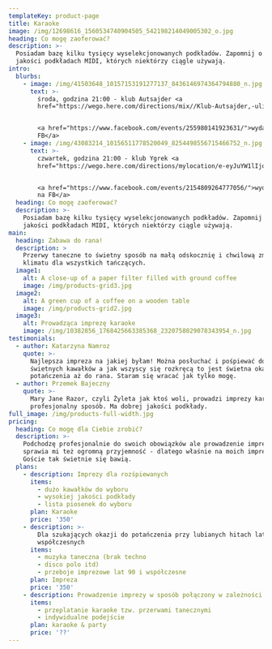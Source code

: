 ```yaml
---
templateKey: product-page
title: Karaoke
image: /img/12698616_1560534740904505_542198214049005302_o.jpg
heading: Co mogę zaoferować?
description: >-
  Posiadam bazę kilku tysięcy wyselekcjonowanych podkładów. Zapomnij o słabej
  jakości podkładach MIDI, których niektórzy ciągle używają.
intro:
  blurbs:
    - image: /img/41503648_10157153191277137_8436146974364794880_n.jpg
      text: >-
        środa, godzina 21:00 - klub Autsajder <a
        href="https://wego.here.com/directions/mix//Klub-Autsajder,-ulica-Do-Studzienki-34A,-80-227-Gda%C5%84sk:e-eyJuYW1lIjoiS2x1YiBBdXRzYWpkZXIiLCJhZGRyZXNzIjoidWwuIERvIFN0dWR6aWVua2kgMzRBLCA4MC0yMjcgV3J6ZXN6Y3osIEdkYW5zaywgUG9sYW5kIiwibGF0aXR1ZGUiOjU0LjM2ODU1LCJsb25naXR1ZGUiOjE4LjYxMTA5LCJwcm92aWRlck5hbWUiOiJmYWNlYm9vayIsInByb3ZpZGVySWQiOjMzMDAwMTY1NzEzNn0=?map=54.36855,18.61109,15,normal&fb_locale=pl_PL"><mapa></a>


        <a href="https://www.facebook.com/events/255980141923631/">wydarzenie na
        FB</a>
    - image: /img/43083214_10156511778520049_8254498556715466752_n.jpg
      text: >-
        czwartek, godzina 21:00 - klub Ygrek <a
        href="https://wego.here.com/directions/mylocation/e-eyJuYW1lIjoiS2x1YiBZZ3JlayIsImFkZHJlc3MiOiJ1bC4gUG9sYW5raSA2NSwgODAtMzA2IE9saXdhLCBHZGFuc2ssIFBvbGFuZCIsImxhdGl0dWRlIjo1NC4zOTQxMTE4LCJsb25naXR1ZGUiOjE4LjU2OTYyODgsInByb3ZpZGVyTmFtZSI6ImZhY2Vib29rIiwicHJvdmlkZXJJZCI6MzU5NjAyMzI1MDQ4fQ==?map=54.3941118,18.5696288,15,normal&ref=facebook&link=unknown&fb_locale=pl_PL"><mapa></a>


        <a href="https://www.facebook.com/events/2154809264777056/">wydarzenie
        na FB</a>
  heading: Co mogę zaoferować?
  description: >-
    Posiadam bazę kilku tysięcy wyselekcjonowanych podkładów. Zapomnij o słabej
    jakości podkładach MIDI, których niektórzy ciągle używają.
main:
  heading: Zabawa do rana!
  description: >
    Przerwy taneczne to świetny sposób na małą odskocznię i chwilową zmianę
    klimatu dla wszystkich tańczących.
  image1:
    alt: A close-up of a paper filter filled with ground coffee
    image: /img/products-grid3.jpg
  image2:
    alt: A green cup of a coffee on a wooden table
    image: /img/products-grid2.jpg
  image3:
    alt: Prowadząca imprezę karaoke
    image: /img/10382856_1768425663385368_2320758029078343954_n.jpg
testimonials:
  - author: Katarzyna Namroz
    quote: >-
      Najlepsza impreza na jakiej byłam! Można posłuchać i pośpiewać do
      świetnych kawałków a jak wszyscy się rozkręcą to jest świetna okazja do
      potańczenia aż do rana. Staram się wracać jak tylko mogę.
  - author: Przemek Bajeczny
    quote: >-
      Mary Jane Razor, czyli Żyleta jak ktoś woli, prowadzi imprezy karaoke w
      profesjonalny sposób. Ma dobrej jakości podkłady.
full_image: /img/products-full-width.jpg
pricing:
  heading: Co mogę dla Ciebie zrobić?
  description: >-
    Podchodzę profesjonalnie do swoich obowiązków ale prowadzenie imprez karaoke
    sprawia mi też ogromną przyjemność - dlatego właśnie na moich imprezach
    Goście tak świetnie się bawią.
  plans:
    - description: Imprezy dla rozśpiewanych
      items:
        - dużo kawałków do wyboru
        - wysokiej jakości podkłady
        - lista piosenek do wyboru
      plan: Karaoke
      price: '350'
    - description: >-
        Dla szukających okazji do potańczenia przy lubianych hitach lat 90 i
        współczesnych
      items:
        - muzyka taneczna (brak techno
        - disco polo itd)
        - przeboje imprezowe lat 90 i współczesne
      plan: Impreza
      price: '350'
    - description: Prowadzenie imprezy w sposób połączony w zależności od oczekiwań
      items:
        - przeplatanie karaoke tzw. przerwami tanecznymi
        - indywidualne podejście
      plan: karaoke & party
      price: '??'
---
```


